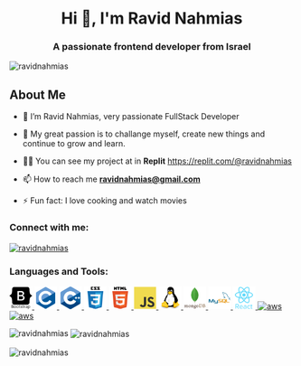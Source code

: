 <h1 align="center">Hi 👋, I'm Ravid Nahmias </h1>
<h3 align="center">A passionate frontend developer from Israel</h3>

<p align="left"> <img src="https://komarev.com/ghpvc/?username=ravidnahmias&label=Profile%20views&color=0e75b6&style=flat" alt="ravidnahmias" /> </p>

<h2> About Me </h2>

- 🌱 I’m Ravid Nahmias, very passionate FullStack Developer

- 💬 My great passion is to challange myself, create new things and continue to grow and learn.

- 👨‍💻 You can see my project at in **Replit** https://replit.com/@ravidnahmias

- 📫 How to reach me **ravidnahmias@gmail.com**

- ⚡ Fun fact: I love cooking and watch movies

<h3 align="left">Connect with me:</h3>
<p align="left">
<a href="https://www.linkedin.com/in/ravid-nahmias-b24a181ab/" target="blank"><img align="center" src="https://raw.githubusercontent.com/rahuldkjain/github-profile-readme-generator/master/src/images/icons/Social/linked-in-alt.svg" alt="ravidnahmias" height="30" width="40" /></a>
</p>

<h3 align="left">Languages and Tools:</h3>
<p align="left"> 
  <a href="https://getbootstrap.com" target="_blank" rel="noreferrer"> <img src="https://raw.githubusercontent.com/devicons/devicon/master/icons/bootstrap/bootstrap-plain-wordmark.svg" alt="bootstrap" width="40" height="40"/> </a>
  <a href="https://www.cprogramming.com/" target="_blank" rel="noreferrer"> <img src="https://raw.githubusercontent.com/devicons/devicon/master/icons/c/c-original.svg" alt="c" width="40" height="40"/> </a> 
  <a href="https://www.w3schools.com/cpp/" target="_blank" rel="noreferrer"> <img src="https://raw.githubusercontent.com/devicons/devicon/master/icons/cplusplus/cplusplus-original.svg" alt="cplusplus" width="40" height="40"/> </a> 
  <a href="https://www.w3schools.com/css/" target="_blank" rel="noreferrer"> <img src="https://raw.githubusercontent.com/devicons/devicon/master/icons/css3/css3-original-wordmark.svg" alt="css3" width="40" height="40"/> </a> 
  <a href="https://www.w3.org/html/" target="_blank" rel="noreferrer"> <img src="https://raw.githubusercontent.com/devicons/devicon/master/icons/html5/html5-original-wordmark.svg" alt="html5" width="40" height="40"/> </a> 
  <a href="https://developer.mozilla.org/en-US/docs/Web/JavaScript" target="_blank" rel="noreferrer"> <img src="https://raw.githubusercontent.com/devicons/devicon/master/icons/javascript/javascript-original.svg" alt="javascript" width="40" height="40"/> </a> 
  <a href="https://www.linux.org/" target="_blank" rel="noreferrer"> <img src="https://raw.githubusercontent.com/devicons/devicon/master/icons/linux/linux-original.svg" alt="linux" width="40" height="40"/> </a> 
  <a href="https://www.mongodb.com/" target="_blank" rel="noreferrer"> <img src="https://raw.githubusercontent.com/devicons/devicon/master/icons/mongodb/mongodb-original-wordmark.svg" alt="mongodb" width="40" height="40"/> </a>
  <a href="https://www.mysql.com/" target="_blank" rel="noreferrer"> <img src="https://raw.githubusercontent.com/devicons/devicon/master/icons/mysql/mysql-original-wordmark.svg" alt="mysql" width="40" height="40"/> </a> 
  <a href="https://reactjs.org/" target="_blank" rel="noreferrer"> <img src="https://raw.githubusercontent.com/devicons/devicon/master/icons/react/react-original-wordmark.svg" alt="react" width="40" height="40"/> </a>
  <a href="https://aws.amazon.com" target="_blank" rel="noreferrer"> <img src="https://skillicons.dev/icons?i=aws" alt="aws" width="40" height="40"/> </a>
  <a href="https://www.java.com/en/" target="_blank" rel="noreferrer"> <img src="https://skillicons.dev/icons?i=java" alt="aws" width="40" height="40"/> </a>

<p><img align="left" src="https://github-readme-stats.vercel.app/api/top-langs?username=Ravid-Nahmias&show_icons=true&locale=en&layout=compact" alt="ravidnahmias" /></p>

<p>&nbsp;<img align="center" src="https://github-readme-stats.vercel.app/api?username=Ravid-Nahmias&show_icons=true&locale=en" alt="ravidnahmias" /></p>

<p><img align="center" src="https://github-readme-streak-stats.herokuapp.com/?user=Ravid-Nahmias&" alt="ravidnahmias" /></p>

